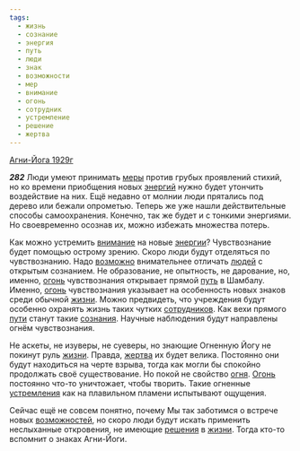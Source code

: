 ```yaml
---
tags:
  - жизнь
  - сознание
  - энергия
  - путь
  - люди
  - знак
  - возможности
  - мер
  - внимание
  - огонь
  - сотрудник
  - устремление
  - решение
  - жертва
---
```


[Агни-Йога 1929г](https://127.0.0.1:4002/agni/1929)

___282___
Люди умеют принимать [меры](../../../tags/#мер) против грубых проявлений стихий, но ко времени приобщения новых [энергий](../../../tags/#[энергия](../../../tags/#энергия)) нужно будет утончить воздействие на них. Ещё недавно от молнии люди прятались под дерево или бежали опрометью. Теперь же уже нашли действительные способы самоохранения. Конечно, так же будет и с тонкими энергиями. Но своевременно осознав их, можно избежать множества потерь.   

Как можно устремить [внимание](../../../tags/#внимание) на новые [энергии](../../../tags/#энергия)? Чувствознание будет помощью острому зрению. Скоро люди будут отделяться по чувствознанию. Надо [возможно](../../../tags/#возможности) внимательнее отличать [людей](../../../tags/#люди) с открытым сознанием. Не образование, не опытность, не дарование, но, именно, [огонь](../../../tags/#огонь) чувствознания открывает прямой [путь](../../../tags/#путь) в Шамбалу. Именно, [огонь](../../../tags/#огонь) чувствознания указывает на особенность новых знаков среди обычной [жизни](../../../tags/#жизнь). Можно предвидеть, что учреждения будут особенно охранять жизнь таких чутких [сотрудников](../../../tags/#сотрудник). Как вехи прямого [пути](../../../tags/#путь) станут такие [сознания](../../../tags/#сознание). Научные наблюдения будут направлены огнём чувствознания.   

Не аскеты, не изуверы, не суеверы, но знающие Огненную Йогу не покинут руль [жизни](../../../tags/#жизнь). Правда, [жертва](../../../tags/#жертва) их будет велика. Постоянно они будут находиться на черте взрыва, тогда как могли бы спокойно продолжать своё существование. Но покой не свойство [огня](../../../tags/#огонь). [Огонь](../../../tags/#огонь) постоянно что-то уничтожает, чтобы творить. Такие огненные [устремления](../../../tags/#устремление) как на плавильном пламени испытывают ощущения.   

Сейчас ещё не совсем понятно, почему Мы так заботимся о встрече новых [возможностей](../../../tags/#возможности), но скоро люди будут искать применить неслыханные откровения, не имеющие [решения](../../../tags/#решение) в [жизни](../../../tags/#жизнь). Тогда кто-то вспомнит о знаках Агни-Йоги.